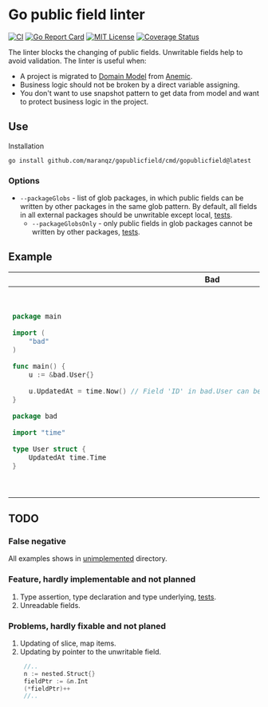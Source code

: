 # Go public field linter

[![CI](https://github.com/maranqz/gopublicfield/actions/workflows/ci.yml/badge.svg)](https://github.com/maranqz/gopublicfield/actions/workflows/ci.yml)
[![Go Report Card](https://goreportcard.com/badge/github.com/maranqz/gopublicfield)](https://goreportcard.com/report/github.com/maranqz/gopublicfield?dummy=unused)
[![MIT License](http://img.shields.io/badge/license-MIT-blue.svg?style=flat)](LICENSE)
[![Coverage Status](https://coveralls.io/repos/github/maranqz/gopublicfield/badge.svg?branch=main)](https://coveralls.io/github/maranqz/gopublicfield?branch=main)

The linter blocks the changing of public fields. Unwritable fields help to avoid validation.
The linter is useful when:

* A project is migrated to [Domain Model](https://martinfowler.com/eaaCatalog/domainModel.html) from [Anemic](https://martinfowler.com/bliki/AnemicDomainModel.html).
* Business logic should not be broken by a direct variable assigning.
* You don't want to use snapshot pattern to get data from model and want to protect business logic in the project.

## Use

Installation

    go install github.com/maranqz/gopublicfield/cmd/gopublicfield@latest

### Options

- `--packageGlobs` - list of glob packages, in which public fields can be written by other packages in the same glob pattern. By default, all fields in all external
  packages should be unwritable except local, [tests](testdata/src/publicfield/packageGlobs).
    - `--packageGlobsOnly` - only public fields in glob packages cannot be written by other packages, [tests](testdata/src/publicfield/packageGlobsOnly).

## Example

<table>
<thead><tr><th>Bad</th><th>Good</th></tr></thead>
<tbody>
<tr><td>

```go
package main

import (
	"bad"
)

func main() {
	u := &bad.User{}

	u.UpdatedAt = time.Now() // Field 'ID' in bad.User can be changed only inside nested package.`
}

```

```go
package bad

import "time"

type User struct {
	UpdatedAt time.Time
}
```

</td><td>

```go
package main

import (
	"good"
)

func main() {
	u := &good.User{}

	u.Update()
}

```

```go
package user

import "time"

type User struct {
	UpdatedAt time.Time
}

func (u *User) Update() {
	u.UpdatedAt = time.Now()
}

```

</td></tr>
</tbody></table>

## TODO

### False negative

All examples shows in [unimplemented](testdata/src/publicfield/unimplemented) directory.

### Feature, hardly implementable and not planned

1. Type assertion, type declaration and type underlying, [tests](testdata/src/publicfield/default/type_nested.go.skip).
2. Unreadable fields.

### Problems, hardly fixable and not planed

1. Updating of slice, map items.
2. Updating by pointer to the unwritable field.
   ```go
    //..
    n := nested.Struct{}
    fieldPtr := &n.Int
    (*fieldPtr)++
    //..
   ```
 
